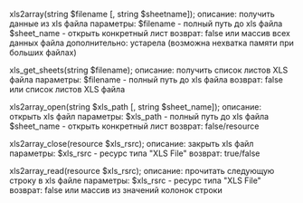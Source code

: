 xls2array(string $filename [, string $sheetname]);
	описание:
		получить данные из xls файла
	параметры:
		$filename - полный путь до xls файла
		$sheet_name - открыть конкретный лист 
	возврат:
		false или массив всех данных файла
	дополнительно:
		устарела (возможна нехватка памяти при больших файлах)

xls_get_sheets(string $filename);
	описание:
		получить список листов XLS файла
	параметры:
		$filename - полный путь до xls файла
	возврат:
		false или список листов XLS файла

xls2array_open(string $xls_path [, string $sheet_name]);
	описание:
		открыть xls файл
	параметры:
		$xls_path - полный путь до xls файла
		$sheet_name - открыть конкретный лист 
	возврат:
		false/resource

xls2array_close(resource $xls_rsrc);
	описание:
		закрыть xls файл
	параметры:
		$xls_rsrc - ресурс типа "XLS File"
	возврат:
		true/false

xls2array_read(resource $xls_rsrc);
	описание:
		прочитать следующую строку в xls файле
	параметры:
		$xls_rsrc - ресурс типа "XLS File"
	возврат:
		false или массив из значений колонок строки



